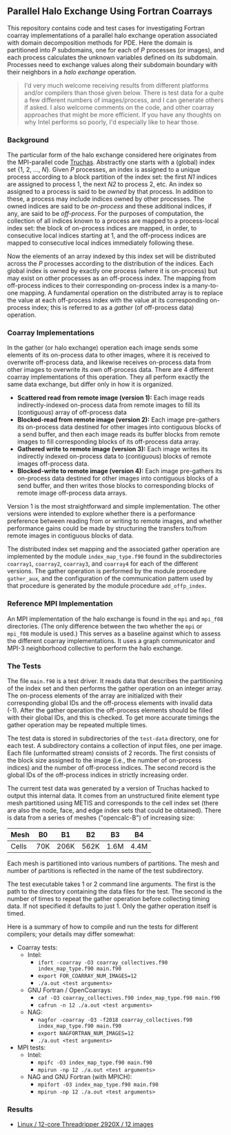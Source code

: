 ## Parallel Halo Exchange Using Fortran Coarrays

This repository contains code and test cases for investigating Fortran
coarray implementations of a parallel halo exchange operation associated
with domain decomposition methods for PDE. Here the domain is partitioned
into *P* subdomains, one for each of *P* processes (or images), and each
process calculates the unknown variables defined on its subdomain.
Processes need to exchange values along their subdomain boundary with
their neighbors in a *halo exchange* operation.

>I'd very much welcome receiving results from different platforms and/or
compilers than those given below. There is test data for a quite a few
different numbers of images/process, and I can generate others if asked.
I also welcome comments on the code, and other coarray approaches that
might be more efficient. If you have any thoughts on why Intel performs
so poorly, I'd especially like to hear those.

### Background
The particular form of the halo exchange considered here originates from the
MPI-parallel code [Truchas](https://gitlab.com/truchas/truchas). Abstractly
one starts with a (global) index set {1, 2, ..., *N*}. Given *P* processes,
an index is assigned to a unique process according to a block partition of
the index set: the first *N1* indices are assigned to process 1, the next
*N2* to process 2, etc. An index so assigned to a process is said to be
*owned* by that process. In addition to these, a process may include indices
owned by other processes. The owned indices are said to be *on-process* and
these additional indices, if any, are said to be *off-process*. For the
purposes of computation, the collection of all indices known to a process
are mapped to a process-local index set: the block of on-process indices are
mapped, in order, to consecutive local indices starting at 1, and the
off-process indices are mapped to consecutive local indices immediately
following these.

Now the elements of an array indexed by this index set will be distributed
across the *P* processes according to the distribution of the indices.
Each global index is owned by exactly one process (where it is on-process)
but may exist on other processes as an off-process index. The mapping from
off-process indices to their corresponding on-process index is a many-to-one
mapping. A fundamental operation on the distributed array is to replace the
value at each off-process index with the value at its corresponding
on-process index; this is referred to as a *gather* (of off-process data)
operation.

### Coarray Implementations
In the gather (or halo exchange) operation each image sends some elements
of its on-process data to other images, where it is received to overwrite
off-process data, and likewise receives on-process data from other images
to overwrite its own off-process data. There are 4 different coarray
implementations of this operation. They all perform exactly the same data
exchange, but differ only in how it is organized.

* **Scattered read from remote image (version 1):**
Each image reads indirectly-indexed on-process data from remote images
to fill its (contiguous) array of off-process data
* **Blocked-read from remote image (version 2):**
Each image pre-gathers its on-process data destined for other images into
contiguous blocks of a send buffer, and then each image reads its buffer
blocks from remote images to fill corresponding blocks of its off-process
data array.
* **Gathered write to remote image (version 3):**
Each image writes its indirectly indexed on-process data to (contiguous)
blocks of remote images off-process data.
* **Blocked-write to remote image (version 4):**
Each image pre-gathers its on-process data destined for other images into
contiguous blocks of a send buffer, and then writes those blocks to
corresponding blocks of remote image off-process data arrays.

Version 1 is the most straightforward and simple implementation. The other
versions were intended to explore whether there is a performance preference
between reading from or writing to remote images, and whether performance
gains could be made by structuring the transfers to/from remote images in
contiguous blocks of data.

The distributed index set mapping and the associated gather operation
are implemented by the module `index_map_type.f90` found in the subdirectories
`coarray1`, `coarray2`, `coarray3`, and `coarray4` for each of the different
versions. The gather operation is performed by the module procedure
`gather_aux`, and the configuration of the communication pattern used by
that procedure is generated by the module procedure `add_offp_index`.

### Reference MPI Implementation

An MPI implementation of the halo exchange is found in the `mpi` and `mpi_f08`
directories. (The only difference between the two whether the `mpi` or
`mpi_f08` module is used.) This serves as a baseline against which to assess
the different coarray implementations. It uses a graph communicator and MPI-3
neighborhood collective to perform the halo exchange.

### The Tests
The file `main.f90` is a test driver. It reads data that
describes the partitioning of the index set and then performs the gather
operation on an integer array. The on-process elements of the array are
initialized with their corresponding global IDs and the off-process elements
with invalid data (-1). After the gather operation the off-process elements
should be filled with their global IDs, and this is checked. To get more
accurate timings the gather operation may be repeated multiple times.

The test data is stored in subdirectories of the `test-data` directory,
one for each test. A subdirectory contains a collection of input files,
one per image. Each file (unformatted stream) consists of 2 records. The
first consists of the block size assigned to the image (i.e., the number
of on-process indices) and the number of off-process indices. The second
record is the global IDs of the off-process indices in strictly increasing
order.

The current test data was generated by a version of Truchas hacked to output
this internal data. It comes from an unstructured finite element type mesh
partitioned using METIS and corresponds to the cell index set (there are
also the node, face, and edge index sets that could be obtained). There is
data from a series of meshes ("opencalc-B") of increasing size:

  | Mesh | B0  | B1   | B2   | B3   | B4
  | ---- | --  | --   | --   | --   | --
  | Cells| 70K | 206K | 562K | 1.6M | 4.4M

Each mesh is partitioned into various numbers of partitions. The mesh and
number of partitions is reflected in the name of the test subdirectory.

The test executable takes 1 or 2 command line arguments. The first is the
path to the directory containing the data files for the test. The second
is the number of times to repeat the gather operation before collecting
timing data. If not specified it defaults to just 1. Only the gather
operation itself is timed.

Here is a summary of how to compile and run the tests for different
compilers; your details may differ somewhat:

* Coarray tests:
  * Intel:
    - `ifort -coarray -O3 coarray_collectives.f90 index_map_type.f90 main.f90`
    - `export FOR_COARRAY_NUM_IMAGES=12`
    - `./a.out <test arguments>`
  * GNU Fortran / OpenCoarrays:
    - `caf -O3 coarray_collectives.f90 index_map_type.f90 main.f90`
    - `cafrun -n 12 ./a.out <test arguments>`
  * NAG:
    - `nagfor -coarray -O3 -f2018 coarray_collectives.f90 index_map_type.f90 main.f90`
    - `export NAGFORTRAN_NUM_IMAGES=12`
    - `./a.out <test arguments>`
* MPI tests:
  * Intel:
    - `mpifc -O3 index_map_type.f90 main.f90`
    - `mpirun -np 12 ./a.out <test arguments>`
  * NAG and GNU Fortran (with MPICH):
    - `mpifort -O3 index_map_type.f90 main.f90`
    - `mpirun -np 12 ./a.out <test arguments>`

### Results
* [Linux / 12-core Threadripper 2920X / 12 images](results/thelio-12.md)
